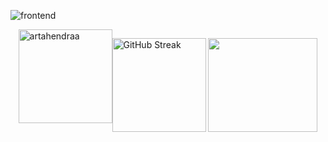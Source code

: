 <!-- ![backend](https://github.com/user-attachments/assets/735e8e78-0e62-47c6-9c54-7702537ace71) BACKEND -->
<!-- ![readmebox](https://github.com/ArtaHendraa/ArtaHendraa/assets/114238949/fbac4d6c-82b2-449f-9322-2c6844aee3cc) WEBDEV-->
![frontend](https://github.com/user-attachments/assets/b4664191-d04e-4a4c-921e-ab10d68574ba)
<div style="display: flex; justify-content: center;">
<!--   <img align="center" height="150" src="https://github.com/user-attachments/assets/f2208f59-0889-4157-aa7d-87b24c71fce0" alt="artahendraa" /> -->
  <img align="center" height="150" src="https://github-readme-stats.vercel.app/api/top-langs?username=artahendraa&show_icons=true&locale=en&layout=compact&hide=html,css" alt="artahendraa" />
 
  <a href="https://git.io/streak-stats"><img align="center" height="150" src="https://streak-stats.demolab.com?user=ArtaHendraa&date_format=j%20M%5B%20Y%5D" alt="GitHub Streak" /></a>
  <img align="center" height="150" width="175" src="https://media0.giphy.com/media/v1.Y2lkPTc5MGI3NjExNmh3cm8zbnAxdGh2NGRxcWp3Y3p3ZDZ5N3A0YmQ4M2VlYm1heTRjcSZlcD12MV9pbnRlcm5hbF9naWZfYnlfaWQmY3Q9Zw/kz6cm1kKle2MYkHtJF/giphy.gif" width="300" align="center">
</div>


